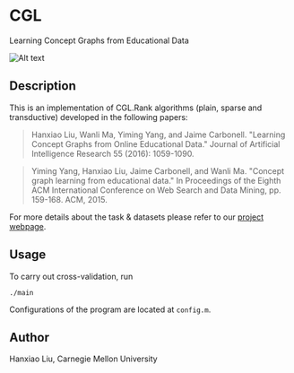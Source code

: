 # CGL
Learning Concept Graphs from Educational Data

![Alt text](http://bonda.lti.cs.cmu.edu/teacher/upload/mit.png)

## Description
This is an implementation of CGL.Rank algorithms (plain, sparse and transductive) developed in the following papers:
>Hanxiao Liu, Wanli Ma, Yiming Yang, and Jaime Carbonell. "Learning Concept Graphs from Online Educational Data." Journal of Artificial Intelligence Research 55 (2016): 1059-1090.

>Yiming Yang, Hanxiao Liu, Jaime Carbonell, and Wanli Ma. "Concept graph learning from educational data." In Proceedings of the Eighth ACM International Conference on Web Search and Data Mining, pp. 159-168. ACM, 2015.

For more details about the task & datasets please refer to our [project webpage](http://bonda.lti.cs.cmu.edu/teacher/).

## Usage
To carry out cross-validation, run
```
./main
```
Configurations of the program are located at `config.m`.

## Author
Hanxiao Liu, Carnegie Mellon University

